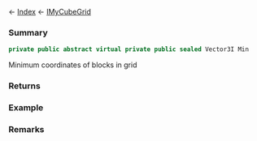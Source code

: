 ← [Index](Api-Index) ← [IMyCubeGrid](VRage.Game.ModAPI.Ingame.IMyCubeGrid)

### Summary

```csharp
private public abstract virtual private public sealed Vector3I Min
```

Minimum coordinates of blocks in grid

### Returns

### Example

### Remarks

